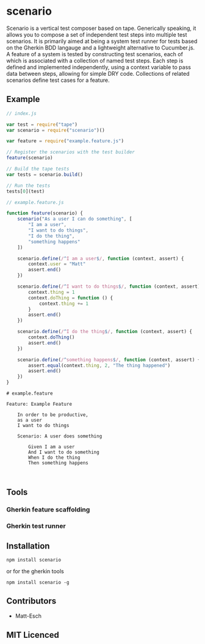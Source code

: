 # scenario

<!-- [![browser support][5]][6] -->

<!-- [![build status][1]][2] [![NPM version][7]][8] [![dependency status][3]][4] -->

Scenario is a vertical test composer based on tape. Generically speaking, it allows you to compose a set of independent test steps into multiple test scenarios. It is primarily aimed at being a system test runner for tests based on the Gherkin BDD langauge and a lightweight alternative to Cucumber.js. A feature of a system is tested by constructing test scenarios, each of which is
associated with a collection of named test steps. Each step is defined and implemented independently, using a context variable to pass data between steps, allowing for simple DRY code. Collections of related scenarios define test cases
for a feature.

## Example

```js
// index.js

var test = require("tape")
var scenario = require("scenario")()

var feature = require("example.feature.js")

// Register the scenarios with the test builder
feature(scenario)

// Build the tape tests
var tests = scenario.build()

// Run the tests
tests[0](test)
```

```js
// example.feature.js

function feature(scenario) {
    scenario("As a user I can do something", [
        "I am a user",
        "I want to do things",
        "I do the thing",
        "something happens"
    ])

    scenario.define(/^I am a user$/, function (context, assert) {
        context.user = "Matt"
        assert.end()
    })

    scenario.define(/^I want to do things$/, function (context, assert) {
        context.thing = 1
        context.doThing = function () {
            context.thing += 1
        }
        assert.end()
    })

    scenario.define(/^I do the thing$/, function (context, assert) {
        context.doThing()
        assert.end()
    })

    scenario.define(/^something happens$/, function (context, assert) {
        assert.equal(context.thing, 2, "The thing happened")
        assert.end()
    })
}
```

```gherkin
# example.feature

Feature: Example Feature

    In order to be productive,
    as a user
    I want to do things

    Scenario: A user does something

        Given I am a user
        And I want to do something
        When I do the thing
        Then something happens
    
    
```

## Tools

### Gherkin feature scaffolding

### Gherkin test runner

## Installation

`npm install scenario`

or for the gherkin tools

`npm install scenario -g`

## Contributors

 - Matt-Esch

## MIT Licenced

  [1]: https://secure.travis-ci.org/Colingo/scenario.png
  [2]: https://travis-ci.org/Colingo/scenario
  [3]: https://david-dm.org/Colingo/scenario.png
  [4]: https://david-dm.org/Colingo/scenario
  [5]: https://ci.testling.com/Colingo/scenario.png
  [6]: https://ci.testling.com/Colingo/scenario
  [7]: https://badge.fury.io/js/scenario.png
  [8]: https://badge.fury.io/js/scenario
